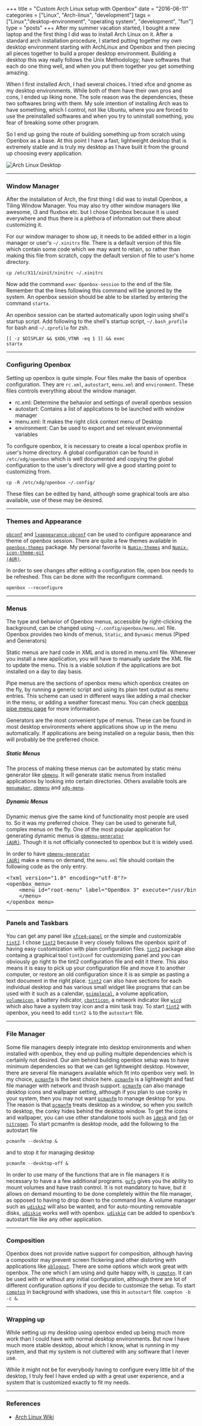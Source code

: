 +++
title = "Custom Arch Linux setup with Openbox"
date = "2016-06-11"
categories = ["Linux", "Arch-linux", "development"]
tags = ["Linux","desktop-environment", "operating system", "development", "fun"]
type = "posts"
+++
After my summer vacation started, I bought a new laptop and the first thing I did was to install Arch Linux on it. After a standard arch installation procedure, I started putting together my own desktop environment starting with ArchLinux and Openbox and then piecing all pieces together to build a proper desktop environment. Building a desktop this way really follows the Unix Methodology; have softwares that each do one thing well, and  when you put them together you get something amazing.

When I first installed Arch, I had several choices. I tried xfce and gnome as my desktop environments. While both of them have their own pros and cons, I ended up liking none. The sole reason was the dependencies, these two softwares bring with them. My sole intention of installing Arch was to have something, which I control, not like Ubuntu, where you are forced to use the preinstalled softwares and when you try to uninstall something, you fear of breaking some other program.

So I end up going the route of building something up from scratch using Openbox as a base. At this point I have a fast, lightweight desktop that is extremely stable and is truly my desktop as I have built it from the ground up choosing every application.

![Arch Linux Desktop](/images/desktop.jpg)

----

### Window Manager
After the installation of Arch, the first thing I did was to install Openbox, a Tiling Window Manager. You may also try other window managers like awesome, i3 and fluxbox etc. but I chose Openbox because it is used everywhere and thus there is a plethora of information out there about customizing it.

For our window manager to show up, it needs to be added either in a login manager or user's <code>~/.xinitrx</code> file. There is a default version of this file which contain some code which we may want to retain, so rather than making this file from scratch, copy the default version of file to user's home directory.

<code>cp /etc/X11/xinit/xinitrc ~/.xinitrc</code>

Now add the command <code>exec Openbox-session</code> to the end of the file. Remember that the lines following this command will be ignored by the system. An openbox session should be able to be started by entering the command <code>startx</code>.

An openbox session can be started automatically upon login using shell's startup script. Add following to the shell's startup script, <code>~/.bash_profile</code> for bash and <code>~/.zprofile</code> for zsh.

<code>[[ -z $DISPLAY && $XDG_VTNR -eq 1 ]] && exec startx</code>

----

### Configuring Openbox

Setting up openbox is quite simple. Four files make the basis of openbox configuration. They are <code>rc.xml</code>, <code>autostart</code>,  <code>menu.xml</code> and <code>environment</code>. These files controls everything about the window manager.

- rc.xml: Determine the behavior and settings of overall openbox session
- autostart: Contains a list of applications to be launched with window manager
- menu.xml: It makes the right click context menu of Desktop
- environment: Can be used to export and set relevant environmental variables

To configure openbox, it is necessary to create a local openbox profile in user's home directory. A global configuration can be found in <code>/etc/xdg/openbox</code> which is well documented and copying the global configuration to the user's directory will give a good starting point to customizing from.

<code>cp -R /etc/xdg/openbox ~/.config/</code>

These files can be edited by hand, although some graphical tools are also available, use of these may be desired.

----

### Themes and Appearance
[<code>obconf</code>](https://www.archlinux.org/packages/community/x86_64/obconf) and [<code>lxappearance-obconf</code>](https://www.archlinux.org/packages/community/x86_64/lxappearance-obconf/) can be used to configure appearance and theme of openbox session. There are quite a few themes available in [<code>openbox-themes</code>](https://www.archlinux.org/packages/community/any/openbox-themes/) package. My personal favorite is [<code>Numix-themes</code>](https://www.archlinux.org/packages/community/any/numix-themes/) and [<code>Numix-icon-theme-git (AUR)</code>](https://aur.archlinux.org/packages/numix-icon-theme-git/).

In order to see changes after editing a configuration file, open box needs to be refreshed. This can be done with the reconfigure command.

<code>openbox --reconfigure</code>

----

### Menus

The type and behavior of Openbox menus, accessible by right-clicking the background, can be changed using <code>~/.config/openbox/menu.xml</code> file. Openbox provides two kinds of menus, <code>Static</code>, and <code>Dynamic</code> menus (Piped and Generators)

Static menus are hard code in XML and is stored in menu.xml file. Whenever you install a new application, you will have to manually update the XML file to update the menu. This is a viable solution if the applications are bot installed on a day to day basis.

Pipe menus are the sections of openbox menu which openbox creates on the fly, by running a generic script and using its plain text output as menu entries. This scheme can used in different ways like adding a mail checker in the menu, or adding a weather forecast menu. You can check [openbox pipe menu page](http://openbox.org/wiki/Openbox:Pipemenus) for more information.

Generators are the most convenient type of menus. These can be found in most desktop environments where applications show up in the menu automatically. If applications are being installed on a regular basis, then this will probably be the preferred choice.

##### Static Menus

The process of making these menus can be automated by static menu generator like [<code>obmenu</code>](https://www.archlinux.org/packages/?name=obmenu). It will generate static menus from installed applications by looking into certain directories. Others available tools are [<code>menumaker</code>](https://www.archlinux.org/packages/?name=menumaker), [<code>obmenu</code>](https://www.archlinux.org/packages/?name=obmenu) and [<code>xdg-menu</code>](https://www.archlinux.org/packages/?name=archlinux-xdg-menu).

##### Dynamic Menus

Dynamic menus give the same kind of functionality most people are used to. So it was my preferred choice. They can be used to generate full, complex menus on the fly. One of the most popular application for generating dynamic menus is [<code>obmenu-generator (AUR)</code>](https://aur.archlinux.org/packages/obmenu-generator/). Though it is not officially connected to openbox but it is widely used.

In order to have [<code>obmenu-generator (AUR)</code>](https://aur.archlinux.org/packages/obmenu-generator/) make a menu on demand, the <code>menu.xml</code> file should contain the following code as the only entry.

<pre>&lt;?xml version="1.0" encoding="utf-8"?&gt;
&lt;openbox_menu&gt;
    &lt;menu id="root-menu" label="OpenBox 3" execute="/usr/bin/obmenu-generator"&gt;
    &lt;/menu&gt;
&lt;/openbox_menu&gt;
</pre>

----

### Panels and Taskbars

You can get any panel like [<code>xfce4-panel</code>](https://www.archlinux.org/packages/extra/i686/xfce4-panel/) or the simple and customizable [<code>tint2</code>](https://www.archlinux.org/packages/?name=tint2). I chose [<code>tint2</code>](https://www.archlinux.org/packages/?name=tint2) because it very closely follows the openbox spirit of having easy customization with plain configuration files. [<code>tint2</code>](https://www.archlinux.org/packages/?name=tint2) package also containg a graphical tool <code>tint2conf</code> for customizing panel and you can obviously go right to the tint2 configuration file and edit it there. This also means it is easy to pick up your configuration file and move it to another computer, or restore an old configuration since it is as simple as pasting a text document in the right place. [<code>tint2</code>](https://www.archlinux.org/packages/?name=tint2) can also have sections for each individual desktop and has various small widget like programs that can be used with it such as a calendar, [<code>gsimplecal</code>](https://www.archlinux.org/packages/community/x86_64/gsimplecal/), a volume application, [<code>volumeicon</code>](https://www.archlinux.org/packages/?name=volumeicon), a battery indicator, [<code>cbatticon</code>](https://www.archlinux.org/packages/?name=cbatticon), a network indicator like [<code>wicd</code>](https://www.archlinux.org/packages/extra/any/wicd/) which also have a system tray icon and a mini task tray. To start [<code>tint2</code>](https://www.archlinux.org/packages/?name=tint2) with openbox, you need to add <code>tint2 &</code> to the <code>autostart</code> file.

----

### File Manager

Some file managers deeply integrate into desktop environments and when installed with openbox, they end up pulling multiple dependencies which is certainly not desired. Our aim behind building openbox setup was to have minimum dependencies so that we can get lightweight desktop. However, there are several file managers available which fit into openbox very well. In my choice, [<code>pcmanfm</code>](https://www.archlinux.org/packages/?name=pcmanfm) is the best choice here. [<code>pcmanfm</code>](https://www.archlinux.org/packages/?name=pcmanfm) is a lightweight and fast file manager with network and thrash support. [<code>pcmanfm</code>](https://www.archlinux.org/packages/?name=pcmanfm) can also manage desktop icons and wallpaper setting, although if you plan to use conky in your system, then you may not want [<code>pcmanfm</code>](https://www.archlinux.org/packages/?name=pcmanfm) to manage desktop for you. The reason is that [<code>pcmanfm</code>](https://www.archlinux.org/packages/?name=pcmanfm) treats desktop as a window, so when you switch to desktop, the conky hides behind the desktop window. To get the icons and wallpaper, you can use other standalone tools such as [<code>idesk</code>](https://www.archlinux.org/packages/community/x86_64/idesk/) and [<code>feh</code>](https://www.archlinux.org/packages/extra/x86_64/feh/) or [<code>nitrogen</code>](https://www.archlinux.org/packages/extra/x86_64/nitrogen/).
To start pcmanfm is desktop mode, add the following to the autostart file

<code>pcmanfm --desktop &</code>

and to stop it for managing desktop

<code>pcmanfm --desktop-off &</code>

In order to use many of the functions that are in file managers it is necessary to have a a few additional programs. [<code>gvfs</code>](https://www.archlinux.org/packages/?name=gvfs) gives you the ability to mount volumes and have trash control. It is not mandatory to have, but it allows on demand mounting to be done completely within the file manager, as opposed to having to drop down to the command line. A volume manager such as [<code>udisks2</code>](https://www.archlinux.org/packages/?name=udisks2) will also be wanted, and for auto-mounting removable disks, [<code>udiskie</code>](https://www.archlinux.org/packages/community/any/udiskie/) works well with openbox. [<code>udiskie</code>](https://www.archlinux.org/packages/community/any/udiskie/) can be added to openbox’s autostart file like any other application.

----

### Composition

Openbox does not provide native support for composition, although having a compositor may prevent screen flickering and other distorting with applications like [<code>oblogout</code>](https://www.archlinux.org/packages/community/any/oblogout/). There are some options which work great with openbox. The one which I am using and quite happy with, is [<code>compton</code>](https://wiki.archlinux.org/index.php/Compton). It can be used with or without any initial configuration, although there are lot of different configuration options if you decide to customize the setup. To start [<code>compton</code>](https://wiki.archlinux.org/index.php/Compton) in background with shadows, use this in <code>autostart</code> file.
<code>compton -b -c &</code>.

----

### Wrapping up

While setting up my desktop using openbox ended up being much more work than I could have with normal desktop environments. But now I have much more stable desktop, about which I know, what is running in my system, and that my system is not cluttered with any software that I never use.

While it might not be for everybody having to configure every little bit of the desktop, I truly feel I have ended up with a great user experience, and a system that is customized exactly to fit my needs.

----

### References

- [Arch Linux Wiki](https://wiki.archlinux.org/)
